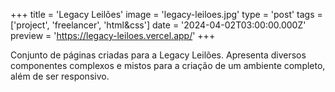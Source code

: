 +++
title = 'Legacy Leilões'
image = 'legacy-leiloes.jpg'
type = 'post'
tags = ['project', 'freelancer', 'html&css']
date = '2024-04-02T03:00:00.000Z'
preview = 'https://legacy-leiloes.vercel.app/'
+++

Conjunto de páginas criadas para a Legacy Leilões. Apresenta diversos componentes 
complexos e mistos para a criação de um ambiente completo, além de ser responsivo.
